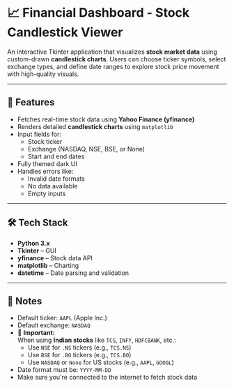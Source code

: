 # 📈 Financial Dashboard - Stock Candlestick Viewer

An interactive Tkinter application that visualizes **stock market data** using custom-drawn **candlestick charts**. Users can choose ticker symbols, select exchange types, and define date ranges to explore stock price movement with high-quality visuals.

---

## 🧠 Features

- Fetches real-time stock data using **Yahoo Finance (yfinance)**
- Renders detailed **candlestick charts** using `matplotlib`
- Input fields for:
  - Stock ticker
  - Exchange (NASDAQ, NSE, BSE, or None)
  - Start and end dates
- Fully themed dark UI
- Handles errors like:
  - Invalid date formats
  - No data available
  - Empty inputs

---

## 🛠️ Tech Stack

- **Python 3.x**
- **Tkinter** – GUI
- **yfinance** – Stock data API
- **matplotlib** – Charting
- **datetime** – Date parsing and validation

---
## 📌 Notes

- Default ticker: `AAPL` (Apple Inc.)
- Default exchange: `NASDAQ`
- 📢 **Important:**  
  When using **Indian stocks** like `TCS`, `INFY`, `HDFCBANK`, etc.:
  - Use `NSE` for `.NS` tickers (e.g., `TCS.NS`)
  - Use `BSE` for `.BO` tickers (e.g., `TCS.BO`)
  - Use `NASDAQ` or `None` for US stocks (e.g., `AAPL`, `GOOGL`)
- Date format must be: `YYYY-MM-DD`
- Make sure you're connected to the internet to fetch stock data
